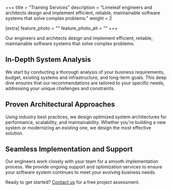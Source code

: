 +++
title = "Training Services"
description = "Limeleaf engineers and architects design and implement efficient, reliable, maintainable software systems that solve complex problems."
weight = 2

[extra]
feature_photo = ""
feature_photo_alt = ""
+++

Our engineers and architects design and implement efficient, reliable, maintainable software systems that solve complex problems.

<!-- more -->

## In-Depth System Analysis

We start by conducting a thorough analysis of your business requirements, budget, existing systems and infrastructure, and long-term goals. This deep dive ensures that our recommendations are tailored to your specific needs, addressing your unique challenges and constraints.

## Proven Architectural Approaches

Using industry best practices, we design optimized system architectures for performance, scalability, and maintainability. Whether you're building a new system or modernizing an existing one, we design the most effective solution.

## Seamless Implementation and Support

Our engineers work closely with your team for a smooth implementation process. We provide ongoing support and optimization services to ensure your software system continues to meet your evolving business needs.

Ready to get started? [Contact us](https://limeleaf.net/contact/ "Contact us") for a free project assessment.
